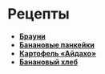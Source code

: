 # Рецепты

- [**Брауни**](brownie.md)
- [**Банановые панкейки**](pancake.md)
- [**Картофель «Айдахо»**](potato.md)
- [**Банановый хлеб**](bread.md)


